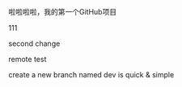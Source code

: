 啦啦啦啦，我的第一个GitHub项目

111

second change

remote test

create a new branch named dev is quick & simple